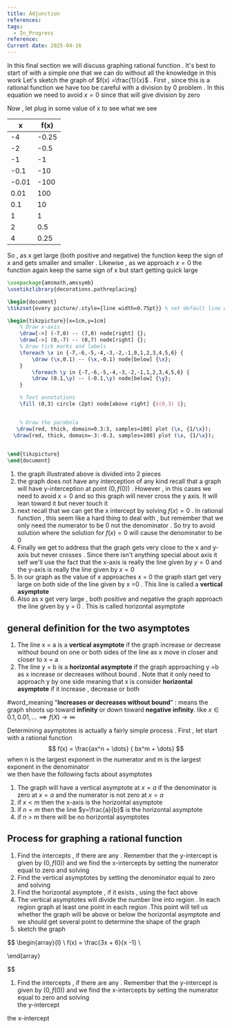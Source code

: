 ```yaml
---
title: Adjunction
references: 
tags:
  - In_Progress
reference: 
Current date: 2025-04-16
---
```

In this final section we will discuss  graphing  rational function .  It's best to start of with a simple one that we can do without all the knowledge in this work 
Let's sketch the graph of $f(x) =\frac{1}{x}$ . First , since this is a rational function we have too be careful with a division by  0 problem . In this equation we need to avoid $x=0$ since that will give division by zero

Now , let plug in some value of x to see what we see 

| x       | f(x)   |
|---------|--------|
| -4      | -0.25  |
| -2      | -0.5   |
| -1      | -1     |
| -0.1    | -10    |
| -0.01   | -100   |
| 0.01    | 100    |
| 0.1     | 10     |
| 1       | 1      |
| 2       | 0.5    |
| 4       | 0.25   |

So , as x get large (both positive and negative) the function keep the sign of x and gets smaller and smaller . Likewise , as we approach $x=0$ the function again keep the same sign of x but start getting quick large 

```tikz
\usepackage{amsmath,amssymb}
\usetikzlibrary{decorations.pathreplacing}

\begin{document}
\tikzset{every picture/.style={line width=0.75pt}} % set default line width

\begin{tikzpicture}[x=1cm,y=1cm]
    % Draw x-axis
    \draw[->] (-7,0) -- (7,0) node[right] {};
    \draw[->] (0,-7) -- (0,7) node[right] {};
    % Draw tick marks and labels
    \foreach \x in {-7,-6,-5,-4,-3,-2,-1,0,1,2,3,4,5,6} {
        \draw (\x,0.1) -- (\x,-0.1) node[below] {\x};
    }
        \foreach \y in {-7,-6,-5,-4,-3,-2,-1,1,2,3,4,5,6} {
        \draw (0.1,\y) -- (-0.1,\y) node[below] {\y};
    }

    % Text annotations  
    \fill (0,3) circle (2pt) node[above right] {$(0,3) $};


    % Draw the parabola
   \draw[red, thick, domain=0.3:3, samples=100] plot (\x, {1/\x});
  \draw[red, thick, domain=-3:-0.3, samples=100] plot (\x, {1/\x});

 
\end{tikzpicture}
\end{document}

```

1. the graph illustrated above is divided into 2 pieces 
2. the graph does not have any interception of any kind 
	recall that a graph will have y-interception at point $(0,f(0))$ . However ,  in this cases we need to avoid $x=0$ and so this  graph will never cross the y axis. It will lean toward it but never touch it 
3. next recall that we can get the x intercept by solving $f(x)=0$ . In rational function , this seem like a hard thing to deal with , but remember that we only need the numerator to be 0 not  the denominator . So try to avoid solution where the solution for $f(x)=0$ will cause the denominator to be 0
4. Finally we get to address that the graph gets very close to the x  and y-axis but never crosses . Since there isn't anything special about axis  it self we'll   use the fact that the x-axis is really the line given by $y=0$ and the y-axis is really the line given by $x=0$ 
5. In our graph as the value of x approaches x = 0 the graph start get very large on both side of the line given by x =0 . This line is called a **vertical asymptote** 
6. Also as x get very large , both  positive and negative the graph  approach the line given  by y  = 0 . This is called horizontal asymptote 
##  general definition for the two asymptotes 

1. The line x = a  is a **vertical asymptote** if the graph  increase or decrease without bound on one or both sides of the line as x move in closer and closer to x = a  
2. The line y = b  is a **horizontal asymptote** if the graph approaching  y =b  as x  increase or decreases without bound  . Note that it only need to approach y  by one side meaning that x is consider  **horizontal asymptote**  if  it increase  , decrease or both   


#word_meaning 
"**Increases or decreases without bound**" : means the graph shoots up toward **infinity** or down toward **negative infinity**. 
	like  $x \in {0.1,0.01,\dots}\implies f(X)\rightarrow \infty$
	 
Determining asymptotes  is actually a fairly simple process  . First , let start with a rational function 
$$
 f(x) = \frac{ax^n  + \dots} { bx^m + \dots}
$$
when  n is the largest exponent in the numerator and m is the largest exponent in the denominator  
we then have the following facts about asymptotes 
1. The graph will  have a vertical asymptote  at $x=a$ if the denominator is zero at $x=a$ and the numerator is not zero at $x=a$ 
2. if $x<m$ then the x-axis is the horizontal asymptote 
3. if $n=m$ then the line $y=\frac{a}{b}$ is the horizontal asymptote 
4. if n > m there will be no horizontal asymptotes 

## Process for graphing a rational function 

1. Find the intercepts , if there are any . Remember that the y-intercept is given by $(0,f(0))$ and we find the x-intercepts  by setting the numerator equal to zero and solving 
2. Find the vertical asymptotes by setting the denominator equal to zero and solving 
3. Find the horizontal asymptote , if it exists  , using the fact above 
4. The vertical asymptotes will divide the number line into region . In each region graph at least one point in each region .This point will tell us whether the graph will be above or below the horizontal asymptote and we should get several point to determine the shape of the graph 
5. sketch the graph 

$$
\begin{array}{l} \\
f(x) =  \frac{3x + 6}{x  -1}   \\

\end{array}

$$
1. Find the intercepts , if there are any . Remember that the y-intercept is given by $(0,f(0))$ and we find the x-intercepts  by setting the numerator equal to zero and solving  
the y-intercept  


the x-intercept 